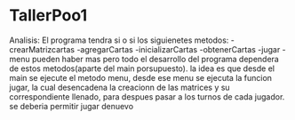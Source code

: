 # TallerPoo1
Analisis:
El programa tendra si o si los siguienetes metodos:
-crearMatrizcartas
-agregarCartas
-inicializarCartas
-obtenerCartas
-jugar
-menu
pueden haber mas pero todo el desarrollo del programa dependera de estos metodos(aparte del main porsupuesto).
la idea es que desde el main se ejecute el metodo menu, desde ese menu se ejecuta la funcion jugar, la cual desencadena
la creacionn de las matrices y su correspondiente llenado, para despues pasar a los turnos de cada jugador.
se deberia permitir jugar denuevo
